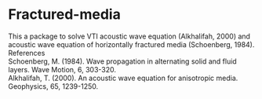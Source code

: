 # Fractured-media
This a package to solve VTI acoustic wave equation (Alkhalifah, 2000) and acoustic wave equation of horizontally fractured media (Schoenberg, 1984).
\
References\
Schoenberg, M. (1984). Wave propagation in alternating solid and fluid layers. Wave Motion, 6, 303-320. \
Alkhalifah, T. (2000). An acoustic wave equation for anisotropic media. Geophysics, 65, 1239-1250.
